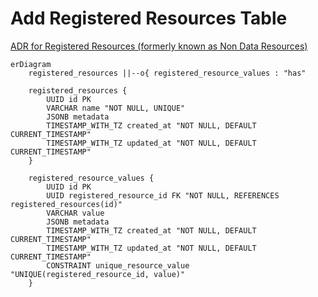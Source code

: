 # Add Registered Resources Table
[ADR for Registered Resources (formerly known as Non Data Resources)](https://github.com/opentdf/platform/issues/1915)
```mermaid
erDiagram
    registered_resources ||--o{ registered_resource_values : "has"
    
    registered_resources {
        UUID id PK
        VARCHAR name "NOT NULL, UNIQUE"
        JSONB metadata
        TIMESTAMP_WITH_TZ created_at "NOT NULL, DEFAULT CURRENT_TIMESTAMP"
        TIMESTAMP_WITH_TZ updated_at "NOT NULL, DEFAULT CURRENT_TIMESTAMP"
    }
    
    registered_resource_values {
        UUID id PK
        UUID registered_resource_id FK "NOT NULL, REFERENCES registered_resources(id)"
        VARCHAR value
        JSONB metadata
        TIMESTAMP_WITH_TZ created_at "NOT NULL, DEFAULT CURRENT_TIMESTAMP"
        TIMESTAMP_WITH_TZ updated_at "NOT NULL, DEFAULT CURRENT_TIMESTAMP"
        CONSTRAINT unique_resource_value "UNIQUE(registered_resource_id, value)"
    }
```